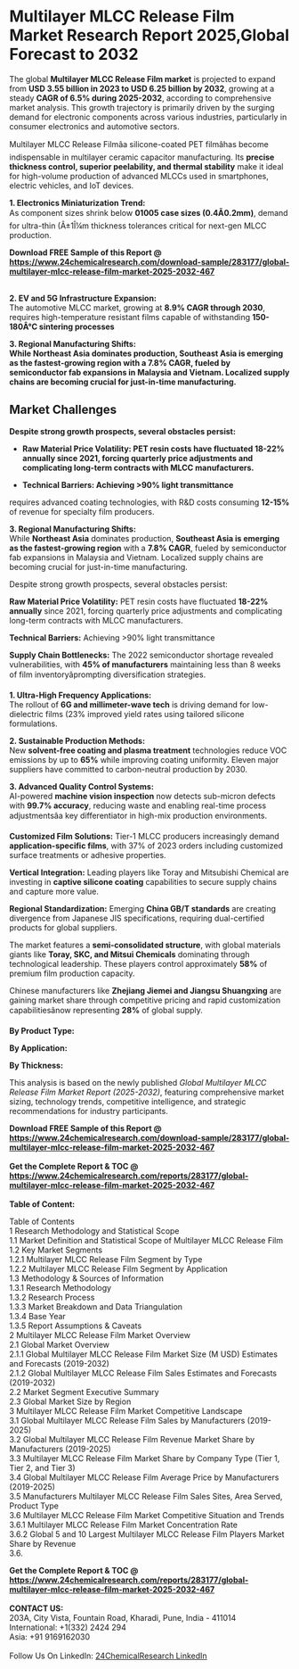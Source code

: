 <h1>Multilayer MLCC Release Film Market Research Report 2025,Global Forecast to 2032</h1><p>The global <strong>Multilayer MLCC Release Film market</strong> is projected to expand from <strong>USD 3.55 billion in 2023 to USD 6.25 billion by 2032</strong>, growing at a steady <strong>CAGR of 6.5% during 2025-2032</strong>, according to comprehensive market analysis. This growth trajectory is primarily driven by the surging demand for electronic components across various industries, particularly in consumer electronics and automotive sectors.</p><p>Multilayer MLCC Release Filmâa silicone-coated PET filmâhas become indispensable in multilayer ceramic capacitor manufacturing. Its <strong>precise thickness control, superior peelability, and thermal stability</strong> make it ideal for high-volume production of advanced MLCCs used in smartphones, electric vehicles, and IoT devices.</p><p><strong>1. Electronics Miniaturization Trend:</strong><br>
As component sizes shrink below <strong>01005 case sizes (0.4Ã0.2mm)</strong>, demand for ultra-thin (Â±1Î¼m thickness tolerances critical for next-gen MLCC production.</p><div><b>Download FREE Sample of this Report @ 
            <a href="https://www.24chemicalresearch.com/download-sample/283177/global-multilayer-mlcc-release-film-market-2025-2032-467">
            https://www.24chemicalresearch.com/download-sample/283177/global-multilayer-mlcc-release-film-market-2025-2032-467</a></b></div><br><p><strong>2. EV and 5G Infrastructure Expansion:</strong><br>
The automotive MLCC market, growing at <strong>8.9% CAGR through 2030</strong>, requires high-temperature resistant films capable of withstanding <strong>150-180Â°C sintering processes

<p><strong>3. Regional Manufacturing Shifts:</strong><br>
While <strong>Northeast Asia</strong> dominates production, <strong>Southeast Asia is emerging as the fastest-growing region</strong> with a <strong>7.8% CAGR</strong>, fueled by semiconductor fab expansions in Malaysia and Vietnam. Localized supply chains are becoming crucial for just-in-time manufacturing.</p>

<h2><strong>Market Challenges</strong></h2>

<p>Despite strong growth prospects, several obstacles persist:</p>

<ul>
    <li>
    <p><strong>Raw Material Price Volatility:</strong> PET resin costs have fluctuated <strong>18-22% annually</strong> since 2021, forcing quarterly price adjustments and complicating long-term contracts with MLCC manufacturers.</p>
    </li>
    <li>
    <p><strong>Technical Barriers:</strong> Achieving &gt;90% light transmittance</p></li></ul></strong> requires advanced coating technologies, with R&amp;D costs consuming <strong>12-15%</strong> of revenue for specialty film producers.</p><p><strong>3. Regional Manufacturing Shifts:</strong><br>
While <strong>Northeast Asia</strong> dominates production, <strong>Southeast Asia is emerging as the fastest-growing region</strong> with a <strong>7.8% CAGR</strong>, fueled by semiconductor fab expansions in Malaysia and Vietnam. Localized supply chains are becoming crucial for just-in-time manufacturing.</p><p>Despite strong growth prospects, several obstacles persist:</p><p><strong>Raw Material Price Volatility:</strong> PET resin costs have fluctuated <strong>18-22% annually</strong> since 2021, forcing quarterly price adjustments and complicating long-term contracts with MLCC manufacturers.</p><p><strong>Technical Barriers:</strong> Achieving &gt;90% light transmittance</p><p><strong>Supply Chain Bottlenecks:</strong> The 2022 semiconductor shortage revealed vulnerabilities, with <strong>45% of manufacturers</strong> maintaining less than 8 weeks of film inventoryâprompting diversification strategies.</p><p><strong>1. Ultra-High Frequency Applications:</strong><br>
The rollout of <strong>6G and millimeter-wave tech</strong> is driving demand for low-dielectric films (23% improved yield rates using tailored silicone formulations.</p><p><strong>2. Sustainable Production Methods:</strong><br>
New <strong>solvent-free coating and plasma treatment</strong> technologies reduce VOC emissions by up to <strong>65%</strong> while improving coating uniformity. Eleven major suppliers have committed to carbon-neutral production by 2030.</p><p><strong>3. Advanced Quality Control Systems:</strong><br>
AI-powered <strong>machine vision inspection</strong> now detects sub-micron defects with <strong>99.7% accuracy</strong>, reducing waste and enabling real-time process adjustmentsâa key differentiator in high-mix production environments.</p><p><strong>Customized Film Solutions:</strong> Tier-1 MLCC producers increasingly demand <strong>application-specific films</strong>, with 37% of 2023 orders including customized surface treatments or adhesive properties.</p><p><strong>Vertical Integration:</strong> Leading players like Toray and Mitsubishi Chemical are investing in <strong>captive silicone coating</strong> capabilities to secure supply chains and capture more value.</p><p><strong>Regional Standardization:</strong> Emerging <strong>China GB/T standards</strong> are creating divergence from Japanese JIS specifications, requiring dual-certified products for global suppliers.</p><p>The market features a <strong>semi-consolidated structure</strong>, with global materials giants like <strong>Toray, SKC, and Mitsui Chemicals</strong> dominating through technological leadership. These players control approximately <strong>58%</strong> of premium film production capacity.</p><p>Chinese manufacturers like <strong>Zhejiang Jiemei and Jiangsu Shuangxing</strong> are gaining market share through competitive pricing and rapid customization capabilitiesânow representing <strong>28%</strong> of global supply.</p><p><strong>By Product Type:</strong></p><p><strong>By Application:</strong></p><p><strong>By Thickness:</strong></p><p>This analysis is based on the newly published <em>Global Multilayer MLCC Release Film Market Report (2025-2032)</em>, featuring comprehensive market sizing, technology trends, competitive intelligence, and strategic recommendations for industry participants.</p><div><b>Download FREE Sample of this Report @ 
            <a href="https://www.24chemicalresearch.com/download-sample/283177/global-multilayer-mlcc-release-film-market-2025-2032-467">
            https://www.24chemicalresearch.com/download-sample/283177/global-multilayer-mlcc-release-film-market-2025-2032-467</a></b></div><br><div><b>Get the Complete Report & TOC @ 
            <a href="https://www.24chemicalresearch.com/reports/283177/global-multilayer-mlcc-release-film-market-2025-2032-467">
            https://www.24chemicalresearch.com/reports/283177/global-multilayer-mlcc-release-film-market-2025-2032-467</a></b></div><br>
            <b>Table of Content:</b><p>Table of Contents<br />
1 Research Methodology and Statistical Scope<br />
1.1 Market Definition and Statistical Scope of Multilayer MLCC Release Film<br />
1.2 Key Market Segments<br />
1.2.1 Multilayer MLCC Release Film Segment by Type<br />
1.2.2 Multilayer MLCC Release Film Segment by Application<br />
1.3 Methodology & Sources of Information<br />
1.3.1 Research Methodology<br />
1.3.2 Research Process<br />
1.3.3 Market Breakdown and Data Triangulation<br />
1.3.4 Base Year<br />
1.3.5 Report Assumptions & Caveats<br />
2 Multilayer MLCC Release Film Market Overview<br />
2.1 Global Market Overview<br />
2.1.1 Global Multilayer MLCC Release Film Market Size (M USD) Estimates and Forecasts (2019-2032)<br />
2.1.2 Global Multilayer MLCC Release Film Sales Estimates and Forecasts (2019-2032)<br />
2.2 Market Segment Executive Summary<br />
2.3 Global Market Size by Region<br />
3 Multilayer MLCC Release Film Market Competitive Landscape<br />
3.1 Global Multilayer MLCC Release Film Sales by Manufacturers (2019-2025)<br />
3.2 Global Multilayer MLCC Release Film Revenue Market Share by Manufacturers (2019-2025)<br />
3.3 Multilayer MLCC Release Film Market Share by Company Type (Tier 1, Tier 2, and Tier 3)<br />
3.4 Global Multilayer MLCC Release Film Average Price by Manufacturers (2019-2025)<br />
3.5 Manufacturers Multilayer MLCC Release Film Sales Sites, Area Served, Product Type<br />
3.6 Multilayer MLCC Release Film Market Competitive Situation and Trends<br />
3.6.1 Multilayer MLCC Release Film Market Concentration Rate<br />
3.6.2 Global 5 and 10 Largest Multilayer MLCC Release Film Players Market Share by Revenue<br />
3.6.</p><div><b>Get the Complete Report & TOC @ 
            <a href="https://www.24chemicalresearch.com/reports/283177/global-multilayer-mlcc-release-film-market-2025-2032-467">
            https://www.24chemicalresearch.com/reports/283177/global-multilayer-mlcc-release-film-market-2025-2032-467</a></b></div><br><b>CONTACT US:</b><br>
            203A, City Vista, Fountain Road, Kharadi, Pune, India - 411014<br>
            International: +1(332) 2424 294<br>
            Asia: +91 9169162030 <br><br>
            Follow Us On LinkedIn: <a href="https://www.linkedin.com/company/24chemicalresearch/">24ChemicalResearch LinkedIn</a>